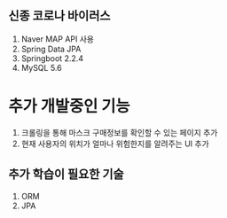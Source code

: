 ## 신종 코로나 바이러스
1. Naver MAP API 사용
2. Spring Data JPA
3. Springboot 2.2.4
4. MySQL 5.6

# 추가 개발중인 기능
1. 크롤링을 통해 마스크 구매정보를 확인할 수 있는 페이지 추가
2. 현재 사용자의 위치가 얼마나 위험한지를 알려주는 UI 추가

## 추가 학습이 필요한 기술
1. ORM
2. JPA
